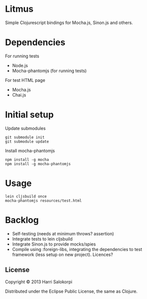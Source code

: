 # Litmus

Simple Clojurescript bindings for Mocha.js, Sinon.js and others.

# Dependencies

For running tests

* Node.js
* Mocha-phantomjs (for running tests)

For test HTML page

* Mocha.js
* Chai.js

# Initial setup

Update submodules

    git submodule init
    git submodule update

Install mocha-phantomjs

    npm install -g mocha
    npm install -g mocha-phantomjs

# Usage

    lein cljsbuild once
    mocha-phantomjs resources/test.html

# Backlog

* Self-testing (needs at minimum throws? assertion)
* Integrate tests to lein cljsbuild
* Integrate Sinon.js to provide mocks/spies
* Compile using :foreign-libs, integrating the dependencies to test framework (less setup on new project). Licences?

## License

Copyright © 2013 Harri Salokorpi

Distributed under the Eclipse Public License, the same as Clojure.
